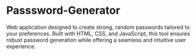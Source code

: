 # Passsword-Generator
Web application designed to create strong, random passwords tailored to your preferences. Built with HTML, CSS, and JavaScript, this tool ensures robust password generation while offering a seamless and intuitive user experience.
